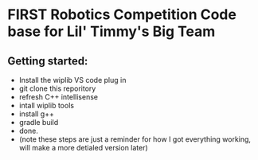 # FIRST Robotics Competition Code base for Lil' Timmy's Big Team

## Getting started:
- Install the wiplib VS code plug in
- git clone this reporitory
- refresh C++ intellisense
- intall wiplib tools
- install g++
- gradle build
- done.
- (note these steps are just a reminder for how I got everything working, will make a more detialed version later)
